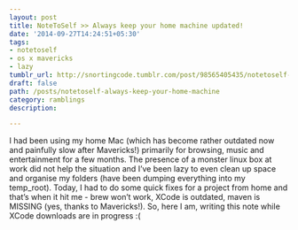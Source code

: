 ```yaml
---
layout: post
title: NoteToSelf >> Always keep your home machine updated!
date: '2014-09-27T14:24:51+05:30'
tags:
- notetoself
- os x mavericks
- lazy
tumblr_url: http://snortingcode.tumblr.com/post/98565405435/notetoself-always-keep-your-home-machine
draft: false
path: /posts/notetoself-always-keep-your-home-machine
category: ramblings
description:

---
```

I had been using my home Mac (which has become rather outdated now and painfully slow after Mavericks!) primarily for browsing, music and entertainment for a few months. The presence of a monster linux box at work did not help the situation and I’ve been lazy to even clean up space and organise my folders (have been dumping everything into my temp_root).
Today, I had to do some quick fixes for a project from home and that’s when it hit me - brew won’t work, XCode is outdated, maven is MISSING (yes, thanks to Mavericks!). So, here I am, writing this note while XCode downloads are in progress :(

